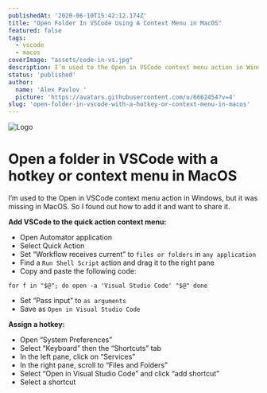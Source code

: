 ```yaml
---
publishedAt: '2020-06-10T15:42:12.174Z'
title: "Open Folder In VSCode Using A Context Menu in MacOS"
featured: false
tags:
  - vscode
  - macos
coverImage: "assets/code-in-vs.jpg"
description: I’m used to the Open in VSCode context menu action in Windows, but it was missing in MacOS. So I found how to add it and want to share it.
status: 'published'
author:
  name: 'Alex Pavlov '
  picture: 'https://avatars.githubusercontent.com/u/6662454?v=4'
slug: 'open-folder-in-vscode-with-a-hotkey-or-context-menu-in-macos'
---
```


![Logo](/assets/code-in-vs.jpg)

# Open a folder in VSCode with a hotkey or context menu in MacOS

I’m used to the Open in VSCode context menu action in Windows, but it was missing in MacOS. So I found out how to add it and want to share it.

**Add VSCode to the quick action context menu:**

- Open Automator application
- Select Quick Action
- Set “Workflow receives current” to `files or folders` in `any application`
- Find a `Run Shell Script` action and drag it to the right pane
- Copy and paste the following code:

```
for f in "$@"; do open -a 'Visual Studio Code' "$@" done
```

- Set “Pass input” to `as arguments`
- Save as `Open in Visual Studio Code`

**Assign a hotkey:**

- Open “System Preferences”
- Select “Keyboard” then the “Shortcuts” tab
- In the left pane, click on “Services”
- In the right pane, scroll to “Files and Folders”
- Select “Open in Visual Studio Code” and click “add shortcut”
- Select a shortcut
